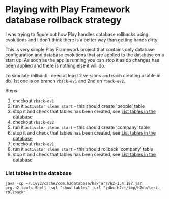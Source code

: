 # Playing with Play Framework database rollback strategy 

I was trying to figure out how Play handles database rollbacks using evolutions and I don't think there is a better
way than getting hands dirty. 

This is very simple Play Framework project that contains only database configuration and database evolutions that 
are applied to the database on a start up. As soon as the app is running you can stop it as db changes has been
 applied and there is nothing else it will do.

To simulate rollback I need at least 2 versions and each creating a table in db. 1st one is on branch `rback-ev1` and 
2nd on `rback-ev2`.   

Steps:
 1. checkout `rback-ev1`
 2. run it `activator clean start` - this should create 'people' table
 3. stop it and check that tables has been created, see [List tables in the database](#list-tables-in-the-database)
 4. checkout `rback-ev2`
 5. run it `activator clean start` - this should create 'company' table
 6. stop it and check that tables has been created, see [List tables in the database](#list-tables-in-the-database)
 7. checkout `rback-ev1`
 8. run it `activator clean start` - this should rollback 'company' table
 9. stop it and check that tables has been created, see [List tables in the database](#list-tables-in-the-database)

### List tables in the database

```
java -cp ~/.ivy2/cache/com.h2database/h2/jars/h2-1.4.187.jar  org.h2.tools.Shell -sql "show tables" -url "jdbc:h2:~/tmp/h2db/test-rollback"
```